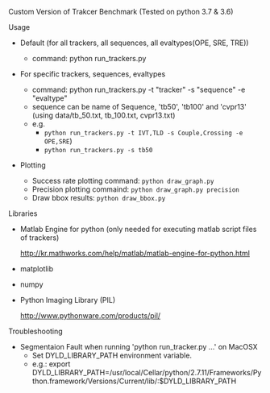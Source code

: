 Custom Version of Trakcer Benchmark (Tested on python 3.7 & 3.6)

Usage
- Default (for all trackers, all sequences, all evaltypes(OPE, SRE, TRE))
    - command: python run_trackers.py

- For specific trackers, sequences, evaltypes    
    - command: python run_trackers.py -t "tracker" -s "sequence" -e "evaltype"
    - sequence can be name of Sequence, 'tb50', 'tb100' and 'cvpr13' (using data/tb_50.txt, tb_100.txt, cvpr13.txt)
    - e.g.
        - `python run_trackers.py -t IVT,TLD -s Couple,Crossing -e OPE,SRE`)
        - `python run_trackers.py -s tb50` 

- Plotting
    - Success rate plotting command: `python draw_graph.py`
    - Precision plotting commaind: `python draw_graph.py precision`
    - Draw bbox results: `python draw_bbox.py`

Libraries
- Matlab Engine for python (only needed for executing matlab script files of trackers)

    http://kr.mathworks.com/help/matlab/matlab-engine-for-python.html
- matplotlib
- numpy
- Python Imaging Library (PIL)

    http://www.pythonware.com/products/pil/

Troubleshooting
- Segmentaion Fault when running 'python run_tracker.py ...' on MacOSX
    - Set DYLD_LIBRARY_PATH environment variable.
    - e.g.: export DYLD_LIBRARY_PATH=/usr/local/Cellar/python/2.7.11/Frameworks/Python.framework/Versions/Current/lib/:$DYLD_LIBRARY_PATH
